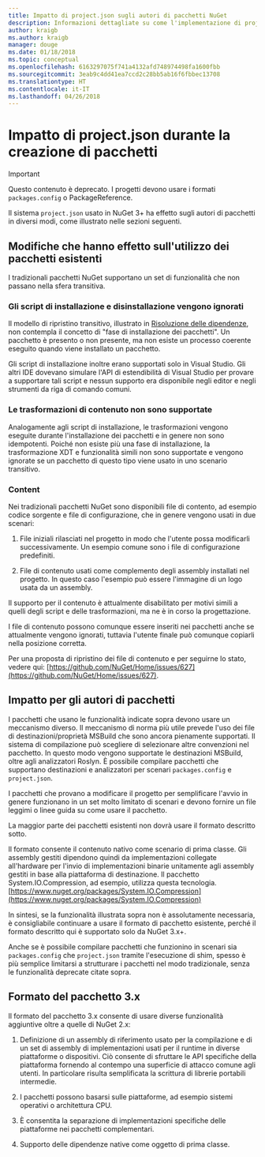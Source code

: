 ```yaml
---
title: Impatto di project.json sugli autori di pacchetti NuGet
description: Informazioni dettagliate su come l'implementazione di project.json in NuGet 3.x abbia effetto sugli autori di pacchetti, ad esempio con funzionalità, contenuto e formato dei pacchetti non supportati.
author: kraigb
ms.author: kraigb
manager: douge
ms.date: 01/18/2018
ms.topic: conceptual
ms.openlocfilehash: 6163297075f741a4132afd748974498fa1600fbb
ms.sourcegitcommit: 3eab9c4dd41ea7ccd2c28bb5ab16f6fbbec13708
ms.translationtype: HT
ms.contentlocale: it-IT
ms.lasthandoff: 04/26/2018
---
```

# <a name="impact-of-projectjson-when-creating-packages"></a>Impatto di project.json durante la creazione di pacchetti

> [!Important]
> Questo contenuto è deprecato. I progetti devono usare i formati `packages.config` o PackageReference.

Il sistema `project.json` usato in NuGet 3+ ha effetto sugli autori di pacchetti in diversi modi, come illustrato nelle sezioni seguenti.

## <a name="changes-affecting-existing-packages-usage"></a>Modifiche che hanno effetto sull'utilizzo dei pacchetti esistenti

I tradizionali pacchetti NuGet supportano un set di funzionalità che non passano nella sfera transitiva.

### <a name="install-and-uninstall-scripts-are-ignored"></a>Gli script di installazione e disinstallazione vengono ignorati

Il modello di ripristino transitivo, illustrato in [Risoluzione delle dipendenze](../consume-packages/dependency-resolution.md#dependency-resolution-with-packagereference), non contempla il concetto di "fase di installazione dei pacchetti". Un pacchetto è presento o non presente, ma non esiste un processo coerente eseguito quando viene installato un pacchetto.

Gli script di installazione inoltre erano supportati solo in Visual Studio. Gli altri IDE dovevano simulare l'API di estendibilità di Visual Studio per provare a supportare tali script e nessun supporto era disponibile negli editor e negli strumenti da riga di comando comuni.

### <a name="content-transforms-are-not-supported"></a>Le trasformazioni di contenuto non sono supportate

Analogamente agli script di installazione, le trasformazioni vengono eseguite durante l'installazione dei pacchetti e in genere non sono idempotenti. Poiché non esiste più una fase di installazione, la trasformazione XDT e funzionalità simili non sono supportate e vengono ignorate se un pacchetto di questo tipo viene usato in uno scenario transitivo.

### <a name="content"></a>Content

Nei tradizionali pacchetti NuGet sono disponibili file di contento, ad esempio codice sorgente e file di configurazione, che in genere vengono usati in due scenari:

1. File iniziali rilasciati nel progetto in modo che l'utente possa modificarli successivamente. Un esempio comune sono i file di configurazione predefiniti.

1. File di contenuto usati come complemento degli assembly installati nel progetto. In questo caso l'esempio può essere l'immagine di un logo usata da un assembly.

Il supporto per il contenuto è attualmente disabilitato per motivi simili a quelli degli script e delle trasformazioni, ma ne è in corso la progettazione.

I file di contenuto possono comunque essere inseriti nei pacchetti anche se attualmente vengono ignorati, tuttavia l'utente finale può comunque copiarli nella posizione corretta.

Per una proposta di ripristino dei file di contenuto e per seguirne lo stato, vedere qui: [https://github.com/NuGet/Home/issues/627](https://github.com/NuGet/Home/issues/627).

## <a name="impact-for-package-authors"></a>Impatto per gli autori di pacchetti

I pacchetti che usano le funzionalità indicate sopra devono usare un meccanismo diverso. Il meccanismo di norma più utile prevede l'uso dei file di destinazioni/proprietà MSBuild che sono ancora pienamente supportati. Il sistema di compilazione può scegliere di selezionare altre convenzioni nel pacchetto. In questo modo vengono supportate le destinazioni MSBuild, oltre agli analizzatori Roslyn. È possibile compilare pacchetti che supportano destinazioni e analizzatori per scenari `packages.config` e `project.json`.

I pacchetti che provano a modificare il progetto per semplificare l'avvio in genere funzionano in un set molto limitato di scenari e devono fornire un file leggimi o linee guida su come usare il pacchetto.

La maggior parte dei pacchetti esistenti non dovrà usare il formato descritto sotto.

Il formato consente il contenuto nativo come scenario di prima classe. Gli assembly gestiti dipendono quindi da implementazioni collegate all'hardware per l'invio di implementazioni binarie unitamente agli assembly gestiti in base alla piattaforma di destinazione. Il pacchetto System.IO.Compression, ad esempio, utilizza questa tecnologia. [https://www.nuget.org/packages/System.IO.Compression](https://www.nuget.org/packages/System.IO.Compression)

In sintesi, se la funzionalità illustrata sopra non è assolutamente necessaria, è consigliabile continuare a usare il formato di pacchetto esistente, perché il formato descritto qui è supportato solo da NuGet 3.x+.

Anche se è possibile compilare pacchetti che funzionino in scenari sia `packages.config` che `project.json` tramite l'esecuzione di shim, spesso è più semplice limitarsi a strutturare i pacchetti nel modo tradizionale, senza le funzionalità deprecate citate sopra.

## <a name="3x-package-format"></a>Formato del pacchetto 3.x

Il formato del pacchetto 3.x consente di usare diverse funzionalità aggiuntive oltre a quelle di NuGet 2.x:

1. Definizione di un assembly di riferimento usato per la compilazione e di un set di assembly di implementazioni usati per il runtime in diverse piattaforme o dispositivi. Ciò consente di sfruttare le API specifiche della piattaforma fornendo al contempo una superficie di attacco comune agli utenti. In particolare risulta semplificata la scrittura di librerie portabili intermedie.

1. I pacchetti possono basarsi sulle piattaforme, ad esempio sistemi operativi o architettura CPU.

1. È consentita la separazione di implementazioni specifiche delle piattaforme nei pacchetti complementari.

1. Supporto delle dipendenze native come oggetto di prima classe.
